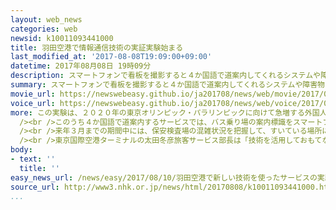 ```yaml
---
layout: web_news
categories: web
newsid: k10011093441000
title: 羽田空港で情報通信技術の実証実験始まる
last_modified_at: '2017-08-08T19:09:00+09:00'
datetime: 2017年08月08日 19時09分
description: スマートフォンで看板を撮影すると４か国語で道案内してくれるシステムや障害物を避けて自動で走行する車いすなど最新のＩＣＴ=情報通信技術を使ったサービスの実証実験が羽田空港で始まりました。
summary: スマートフォンで看板を撮影すると４か国語で道案内してくれるシステムや障害物を避けて自動で走行する車いすなど最新のＩＣＴ=情報通信技術を使ったサービスの実証実験が羽田空港で始まりました。
movie_url: https://newswebeasy.github.io/ja201708/news/web/movie/2017/08/10/k10011093441000.mp4
voice_url: https://newswebeasy.github.io/ja201708/news/web/voice/2017/08/10/k10011093441000.mp3
more: この実験は、２０２０年の東京オリンピック・パラリンピックに向けて急増する外国人観光客をはじめ高齢者や障害者などが利用しやすい空港を作ろうと羽田空港ビルの運営会社が大手通信会社や電機メーカーと共同で始めました。<br
  /><br />このうち４か国語で道案内するサービスでは、バス乗り場の案内標識をスマートフォンで撮影するとバスの画像が認識され、乗り場までの地図と説明が画面上に表示されました。また、空港内の輸送サービスでは最新の車いすに座ってスマートフォンでチェックインカウンターなどの行き先を指定すると、歩行者などへの衝突を避けて止まりながら自動で走行し、利用者を送り届けました。<br
  /><br />来年３月までの期間中には、保安検査場の混雑状況を把握して、すいている場所に誘導するサービスや、騒音を検知して聞き取りやすい周波数でアナウンスするサービスなど最新のＩＣＴ技術を使った５つの実験が予定され、実用化の検討が行われることになっています。<br
  /><br />東京国際空港ターミナルの太田冬彦旅客サービス部長は「技術を活用しておもてなしのレベルを高め、日本をより知ってもらえるよう力を尽くしていきたい」と話していました。
body:
- text: ''
  title: ''
easy_news_url: /news/easy/2017/08/10/羽田空港で新しい技術を使ったサービスの実験を行う/
source_url: http://www3.nhk.or.jp/news/html/20170808/k10011093441000.html
...
```

